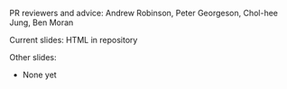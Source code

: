 
PR reviewers and advice: Andrew Robinson, Peter Georgeson, Chol-hee Jung, Ben Moran

Current slides: HTML in repository

Other slides:

- None yet
